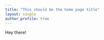 ```yaml
---
title: "This should be the home page title"
layout: single
author_profile: true
---
```


Hey there!
